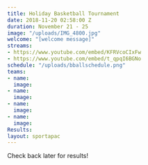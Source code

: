 ```yaml
---
title: Holiday Basketball Tournament
date: 2018-11-20 02:58:00 Z
duration: November 21 - 25
image: "/uploads/IMG_4800.jpg"
welcome: "[welcome message]"
streams:
- https://www.youtube.com/embed/KFRVcoCIxFw
- https://www.youtube.com/embed/t_qpqI6BGNo
schedule: "/uploads/bballschedule.png"
teams:
- name: 
  image: 
- name: 
  image: 
- name: 
  image: 
- name: 
  image: 
Results: 
layout: sportapac
---
```


Check back later for results! 